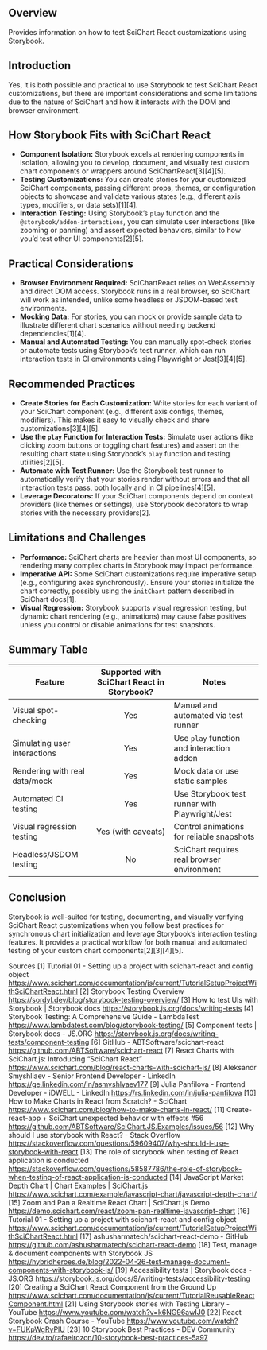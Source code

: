 ## Overview

Provides information on how to test SciChart React customizations using Storybook.

## Introduction

Yes, it is both possible and practical to use Storybook to test SciChart React customizations, but there are important considerations and some limitations due to the nature of SciChart and how it interacts with the DOM and browser environment.

## How Storybook Fits with SciChart React

- **Component Isolation:** Storybook excels at rendering components in isolation, allowing you to develop, document, and visually test custom chart components or wrappers around SciChartReact[3][4][5].
- **Testing Customizations:** You can create stories for your customized SciChart components, passing different props, themes, or configuration objects to showcase and validate various states (e.g., different axis types, modifiers, or data sets)[1][4].
- **Interaction Testing:** Using Storybook’s `play` function and the `@storybook/addon-interactions`, you can simulate user interactions (like zooming or panning) and assert expected behaviors, similar to how you’d test other UI components[2][5].

## Practical Considerations

- **Browser Environment Required:** SciChartReact relies on WebAssembly and direct DOM access. Storybook runs in a real browser, so SciChart will work as intended, unlike some headless or JSDOM-based test environments.
- **Mocking Data:** For stories, you can mock or provide sample data to illustrate different chart scenarios without needing backend dependencies[1][4].
- **Manual and Automated Testing:** You can manually spot-check stories or automate tests using Storybook’s test runner, which can run interaction tests in CI environments using Playwright or Jest[3][4][5].

## Recommended Practices

- **Create Stories for Each Customization:** Write stories for each variant of your SciChart component (e.g., different axis configs, themes, modifiers). This makes it easy to visually check and share customizations[3][4][5].
- **Use the `play` Function for Interaction Tests:** Simulate user actions (like clicking zoom buttons or toggling chart features) and assert on the resulting chart state using Storybook’s `play` function and testing utilities[2][5].
- **Automate with Test Runner:** Use the Storybook test runner to automatically verify that your stories render without errors and that all interaction tests pass, both locally and in CI pipelines[4][5].
- **Leverage Decorators:** If your SciChart components depend on context providers (like themes or settings), use Storybook decorators to wrap stories with the necessary providers[2].

## Limitations and Challenges

- **Performance:** SciChart charts are heavier than most UI components, so rendering many complex charts in Storybook may impact performance.
- **Imperative API:** Some SciChart customizations require imperative setup (e.g., configuring axes synchronously). Ensure your stories initialize the chart correctly, possibly using the `initChart` pattern described in SciChart docs[1].
- **Visual Regression:** Storybook supports visual regression testing, but dynamic chart rendering (e.g., animations) may cause false positives unless you control or disable animations for test snapshots.

## Summary Table

| Feature                       | Supported with SciChart React in Storybook? | Notes                                          |
| ----------------------------- | :-----------------------------------------: | ---------------------------------------------- |
| Visual spot-checking          |                     Yes                     | Manual and automated via test runner           |
| Simulating user interactions  |                     Yes                     | Use `play` function and interaction addon      |
| Rendering with real data/mock |                     Yes                     | Mock data or use static samples                |
| Automated CI testing          |                     Yes                     | Use Storybook test runner with Playwright/Jest |
| Visual regression testing     |             Yes (with caveats)              | Control animations for reliable snapshots      |
| Headless/JSDOM testing        |                     No                      | SciChart requires real browser environment     |

## Conclusion

Storybook is well-suited for testing, documenting, and visually verifying SciChart React customizations when you follow best practices for synchronous chart initialization and leverage Storybook’s interaction testing features. It provides a practical workflow for both manual and automated testing of your custom chart components[2][3][4][5].

Sources
[1] Tutorial 01 - Setting up a project with scichart-react and config object https://www.scichart.com/documentation/js/current/TutorialSetupProjectWithSciChartReact.html
[2] Storybook Testing Overview https://sordyl.dev/blog/storybook-testing-overview/
[3] How to test UIs with Storybook | Storybook docs https://storybook.js.org/docs/writing-tests
[4] Storybook Testing: A Comprehensive Guide - LambdaTest https://www.lambdatest.com/blog/storybook-testing/
[5] Component tests | Storybook docs - JS.ORG https://storybook.js.org/docs/writing-tests/component-testing
[6] GitHub - ABTSoftware/scichart-react https://github.com/ABTSoftware/scichart-react
[7] React Charts with SciChart.js: Introducing “SciChart React” https://www.scichart.com/blog/react-charts-with-scichart-js/
[8] Aleksandr Smyshliaev - Senior Frontend Developer - LinkedIn https://ge.linkedin.com/in/asmyshlyaev177
[9] Julia Panfilova - Frontend Developer - iDWELL - LinkedIn https://rs.linkedin.com/in/julia-panfilova
[10] How to Make Charts in React from Scratch? - SciChart https://www.scichart.com/blog/how-to-make-charts-in-react/
[11] Create-react-app + SciChart unexpected behavior with effects #56 https://github.com/ABTSoftware/SciChart.JS.Examples/issues/56
[12] Why should I use storybook with React? - Stack Overflow https://stackoverflow.com/questions/59609407/why-should-i-use-storybook-with-react
[13] The role of storybook when testing of React application is conducted https://stackoverflow.com/questions/58587786/the-role-of-storybook-when-testing-of-react-application-is-conducted
[14] JavaScript Market Depth Chart | Chart Examples | SciChart.js https://www.scichart.com/example/javascript-chart/javascript-depth-chart/
[15] Zoom and Pan a Realtime React Chart | SciChart.js Demo https://demo.scichart.com/react/zoom-pan-realtime-javascript-chart
[16] Tutorial 01 - Setting up a project with scichart-react and config object https://www.scichart.com/documentation/js/current/TutorialSetupProjectWithSciChartReact.html
[17] ashusharmatech/scichart-react-demo - GitHub https://github.com/ashusharmatech/scichart-react-demo
[18] Test, manage & document components with Storybook JS https://hybridheroes.de/blog/2022-04-26-test-manage-document-components-with-storybook-js/
[19] Accessibility tests | Storybook docs - JS.ORG https://storybook.js.org/docs/9/writing-tests/accessibility-testing
[20] Creating a SciChart React Component from the Ground Up https://www.scichart.com/documentation/js/current/TutorialReusableReactComponent.html
[21] Using Storybook stories with Testing Library - YouTube https://www.youtube.com/watch?v=k6NG96awIJ0
[22] React Storybook Crash Course - YouTube https://www.youtube.com/watch?v=FUKpWgRyPlU
[23] 10 Storybook Best Practices - DEV Community https://dev.to/rafaelrozon/10-storybook-best-practices-5a97
